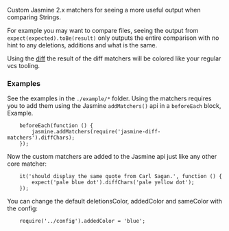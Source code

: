 Custom Jasmine 2.x matchers for seeing a more useful output when comparing Strings.

For example you may want to compare files, seeing the output from `expect(expected).toBe(result)`
only outputs the entire comparison with no hint to any deletions, additions and what is the same.

Using the [diff](https://www.npmjs.com/package/diff) the result of the diff matchers will be colored like
your regular vcs tooling.

### Examples

See the examples in the `./example/*` folder. Using the matchers requires you to add them using
the Jasmine `addMatchers()` api in a `beforeEach` block, Example.

 ```
     beforeEach(function () {
         jasmine.addMatchers(require('jasmine-diff-matchers').diffChars);
     });
 ```

Now the custom matchers are added to the Jasmine api just like any other core matcher:

```
    it('should display the same quote from Carl Sagan.', function () {
        expect('pale blue dot').diffChars('pale yellow dot');
    });
```

You can change the default deletionsColor, addedColor and sameColor with the config:

```
    require('../config').addedColor = 'blue';
```